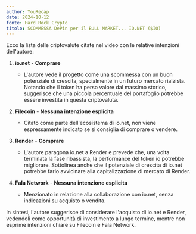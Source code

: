 ```yaml
---
author: YouRecap
date: 2024-10-12
fonte: Hard Rock Crypto
titolo: SCOMMESSA DePin per il BULL MARKET... IO.NET ($IO)
---
```


Ecco la lista delle criptovalute citate nel video con le relative intenzioni dell'autore:

1. **io.net** - **Comprare**
   - L'autore vede il progetto come una scommessa con un buon potenziale di crescita, specialmente in un futuro mercato rialzista. Notando che il token ha perso valore dal massimo storico, suggerisce che una piccola percentuale del portafoglio potrebbe essere investita in questa criptovaluta.

2. **Filecoin** - **Nessuna intenzione esplicita**
   - Citato come parte dell'ecosistema di io.net, non viene espressamente indicato se si consiglia di comprare o vendere.

3. **Render** - **Comprare**
   - L'autore paragona io.net a Render e prevede che, una volta terminata la fase ribassista, la performance del token io potrebbe migliorare. Sottolinea anche che il potenziale di crescita di io.net potrebbe farlo avvicinare alla capitalizzazione di mercato di Render.

4. **Fala Network** - **Nessuna intenzione esplicita**
   - Menzionato in relazione alla collaborazione con io.net, senza indicazioni su acquisto o vendita.

In sintesi, l'autore suggerisce di considerare l'acquisto di io.net e Render, vedendoli come opportunità di investimento a lungo termine, mentre non esprime intenzioni chiare su Filecoin e Fala Network.
